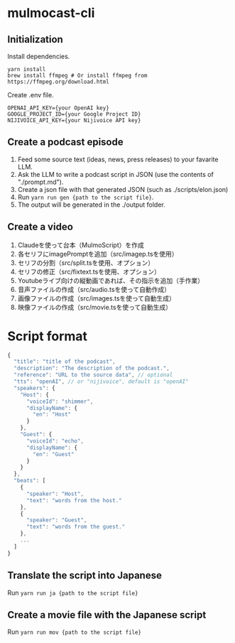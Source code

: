 # mulmocast-cli

## Initialization

Install dependencies.

```
yarn install
brew install ffmpeg # Or install ffmpeg from https://ffmpeg.org/download.html
```

Create .env file.

```
OPENAI_API_KEY={your OpenAI key}
GOOGLE_PROJECT_ID={your Google Project ID}
NIJIVOICE_API_KEY={your Nijivoice API key}
```

## Create a podcast episode

1. Feed some source text (ideas, news, press releases) to your favarite LLM.
2. Ask the LLM to write a podcast script in JSON (use the contents of "./prompt.md").
3. Create a json file with that generated JSON (such as ./scripts/elon.json)
4. Run ```yarn run gen {path to the script file}```.
5. The output will be generated in the ./output folder.

## Create a video

1. Claudeを使って台本（MulmoScript）を作成
2. 各セリフにimagePromptを追加（src/imagep.tsを使用）
3. セリフの分割（src/split.tsを使用、オプション）
4. セリフの修正（src/fixtext.tsを使用、オプション）
5. Youtubeライブ向けの縦動画であれば、その指示を追加（手作業）
6. 音声ファイルの作成（src/audio.tsを使って自動作成）
7. 画像ファイルの作成（src/images.tsを使って自動生成）
8. 映像ファイルの作成（src/movie.tsを使って自動生成）

# Script format

```Javascript
{
  "title": "title of the podcast",
  "description": "The description of the podcast.",
  "reference": "URL to the source data", // optional
  "tts": "openAI", // or "nijivoice", default is "openAI"
  "speakers": {
    "Host": {
      "voiceId": "shimmer",
      "displayName": {
        "en": "Host"
      }
    },
    "Guest": {
      "voiceId": "echo",
      "displayName": {
        "en": "Guest"
      }
    }
  },
  "beats": [
    {
      "speaker": "Host",
      "text": "words from the host."
    },
    {
      "speaker": "Guest",
      "text": "words from the guest."
    },
    ...
  ]
}
```

## Translate the script into Japanese

Run ```yarn run ja {path to the script file}```

## Create a movie file with the Japanese script

Run ```yarn run mov {path to the script file}```
